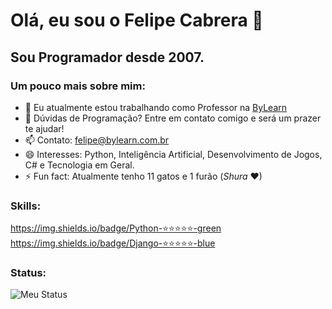 # Olá, eu sou o Felipe Cabrera 👋
## Sou Programador desde 2007.

### Um pouco mais sobre mim:

- 🔭 Eu atualmente estou trabalhando como Professor na [ByLearn](https://www.bylearn.com.br)
- 🤔 Dúvidas de Programação? Entre em contato comigo e será um prazer te ajudar!
- 📫 Contato: [felipe@bylearn.com.br](mailto:felipe@bylearn.com.br)
- 😄 Interesses: Python, Inteligência Artificial, Desenvolvimento de Jogos, C# e Tecnologia em Geral.
- ⚡ Fun fact: Atualmente tenho 11 gatos e 1 furão (_Shura_ ❤)

### Skills: 

https://img.shields.io/badge/Python-⭐⭐⭐⭐⭐-green
https://img.shields.io/badge/Django-⭐⭐⭐⭐⭐-blue

### Status:

![Meu Status](https://github-readme-stats.vercel.app/api?username=felipe-cabrera&show_icons=true)
